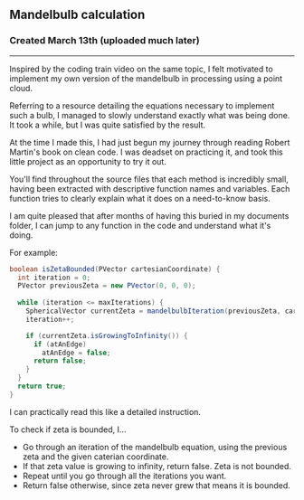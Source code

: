 ## Mandelbulb calculation

### Created March 13th (uploaded much later)
---

Inspired by the coding train video on the same topic, I felt motivated to implement my own version of the mandelbulb in processing using a point cloud. 

Referring to a resource detailing the equations necessary to implement such a bulb, I managed to slowly understand exactly what was being done. It took a while, but I was quite satisfied by the result. 

At the time I made this, I had just begun my journey through reading Robert Martin's book on clean code. I was deadset on practicing it, and took this little project as an opportunity to try it out. 

You'll find throughout the source files that each method is incredibly small, having been extracted with descriptive function names and variables. Each function tries to clearly explain what it does on a need-to-know basis. 

I am quite pleased that after months of having this buried in my documents folder, I can jump to any function in the code and understand what it's doing. 

For example:

```Java
boolean isZetaBounded(PVector cartesianCoordinate) {
  int iteration = 0;
  PVector previousZeta = new PVector(0, 0, 0);
  
  while (iteration <= maxIterations) {
    SphericalVector currentZeta = mandelbulbIteration(previousZeta, cartesianCoordinate);
    iteration++;

    if (currentZeta.isGrowingToInfinity()) {
      if (atAnEdge)
        atAnEdge = false;
      return false;
    }
  }
  return true;
}
```

I can practically read this like a detailed instruction. 


To check if zeta is bounded, I...
- Go through an iteration of the mandelbulb equation, using the previous zeta and the given caterian coordinate.
- If that zeta value is growing to infinity, return false. Zeta is not bounded.
- Repeat until you go through all the iterations you want.
- Return false otherwise, since zeta never grew that means it is bounded.


